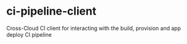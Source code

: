 # ci-pipeline-client
Cross-Cloud CI client for interacting with the build, provision and app deploy CI pipeline

